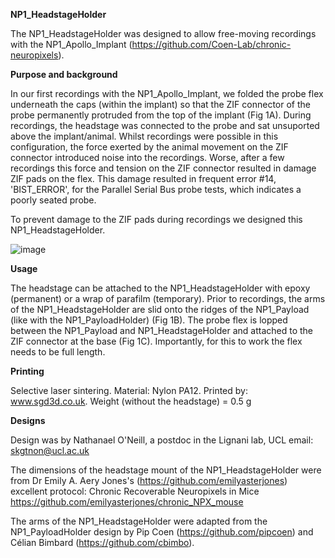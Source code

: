 **NP1_HeadstageHolder**

  The NP1_HeadstageHolder was designed to allow free-moving recordings with the NP1_Apollo_Implant (https://github.com/Coen-Lab/chronic-neuropixels). 

**Purpose and background**

In our first recordings with the NP1_Apollo_Implant, we folded the probe flex underneath the caps (within the implant) so that the ZIF connector of the probe permanently protruded from the top of the implant (Fig 1A). During recordings, the headstage was connected to the probe and sat unsuported above the implant/animal. Whilst recordings were possible in this configuration, the force exerted by the animal movement on the ZIF connector introduced noise into the recordings. Worse, after a few recordings this force and tension on the ZIF connector  resulted in damage ZIF pads on the flex. This damage resulted in frequent error #14, 'BIST_ERROR', for the Parallel Serial Bus probe tests, which indicates a poorly seated probe.
  
To prevent damage to the ZIF pads during recordings we designed this NP1_HeadstageHolder.  

![image](https://github.com/NathanaelONeill/Apollo_Implant_Modifications/assets/94172541/aa189e55-18af-4ec1-8b7e-e2be5f00a9da)

**Usage**

The headstage can be attached to the NP1_HeadstageHolder with epoxy (permanent) or a wrap of parafilm (temporary). Prior to recordings, the arms of the NP1_HeadstageHolder are slid onto the ridges of the NP1_Payload (like with the NP1_PayloadHolder) (Fig 1B). The probe flex is lopped between the NP1_Payload and NP1_HeadstageHolder and attached to the ZIF connector at the base (Fig 1C). Importantly, for this to work the flex needs to be full length.

**Printing**

Selective laser sintering. Material: Nylon PA12. Printed by: www.sgd3d.co.uk. Weight (without the headstage) = 0.5 g

**Designs**

Design was by Nathanael O'Neill, a postdoc in the Lignani lab, UCL email: skgtnon@ucl.ac.uk
  
The dimensions of the headstage mount of the NP1_HeadstageHolder were from Dr Emily A. Aery Jones's (https://github.com/emilyasterjones) excellent protocol: Chronic Recoverable Neuropixels in Mice https://github.com/emilyasterjones/chronic_NPX_mouse
  
The arms of the NP1_HeadstageHolder were adapted from the NP1_PayloadHolder design by Pip Coen (https://github.com/pipcoen) and Célian Bimbard (https://github.com/cbimbo).
